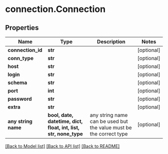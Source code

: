 # connection.Connection

## Properties
Name | Type | Description | Notes
------------ | ------------- | ------------- | -------------
**connection_id** | **str** |  | [optional] 
**conn_type** | **str** |  | [optional] 
**host** | **str** |  | [optional] 
**login** | **str** |  | [optional] 
**schema** | **str** |  | [optional] 
**port** | **int** |  | [optional] 
**password** | **str** |  | [optional] 
**extra** | **str** |  | [optional] 
**any string name** | **bool, date, datetime, dict, float, int, list, str, none_type** | any string name can be used but the value must be the correct type | [optional]

[[Back to Model list]](../README.md#documentation-for-models) [[Back to API list]](../README.md#documentation-for-api-endpoints) [[Back to README]](../README.md)


